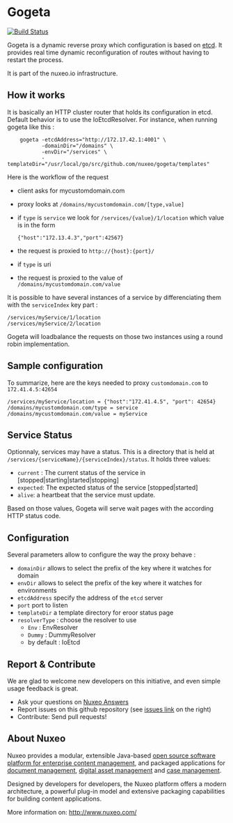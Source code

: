 


Gogeta
======

[![Build Status](https://travis-ci.org/nuxeo/gogeta.png?branch=master)](https://travis-ci.org/nuxeo/gogeta)

Gogeta is a dynamic reverse proxy which configuration is based on [etcd](https://github.com/coreos/etcd). It provides real time dynamic reconfiguration of routes without having to restart the process.

It is part of the nuxeo.io infrastructure.


How it works
------------

It is basically an HTTP cluster router that holds its configuration in etcd. Default behavior
is to use the IoEtcdResolver. For instance, when running gogeta like this :

        gogeta -etcdAddress="http://172.17.42.1:4001" \
               -domainDir="/domains" \
               -envDir="/services" \
               -templateDir="/usr/local/go/src/github.com/nuxeo/gogeta/templates"

Here is the workflow of the request
  * client asks for mycustomdomain.com
  * proxy looks at `/domains/mycustomdomain.com/[type,value]`
  * if `type` is `service` we look for `/services/{value}/1/location` which value is in the form

        {"host":"172.13.4.3","port":42567}

  * the request is proxied to `http://{host}:{port}/`

  * if `type` is uri
  * the request is proxied to the value of `/domains/mycustomdomain.com/value`


It is possible to have several instances of a service by differenciating them with the `serviceIndex`
key part :

    /services/myService/1/location
    /services/myService/2/location

Gogeta will loadbalance the requests on those two instances using a round robin implementation.


Sample configuration
--------------------

To summarize, here are the keys needed to proxy `customdomain.com` to `172.41.4.5:42654`


    /services/myService/location = {"host":"172.41.4.5", "port": 42654}
    /domains/mycustomdomain.com/type = service
    /domains/mycustomdomain.com/value = myService


Service Status
--------------

Optionnaly, services may have a status. This is a directory that is held at `/services/{serviceName}/{serviceIndex}/status`.
It holds three values:

 * `current` :  The current status of the service in [stopped|starting|started|stopping]
 * `expected`: The expected status of the service [stopped|started]
 * `alive`: a heartbeat that the service must update.

Based on those values, Gogeta will serve wait pages with the according HTTP status code.

Configuration
-------------

Several parameters allow to configure the way the proxy behave :

 * `domainDir` allows to select the prefix of the key where it watches for domain
 * `envDir` allows to select the prefix of the key where it watches for environments
 * `etcdAddress` specify the address of the `etcd` server
 * `port` port to listen
 * `templateDir` a template directory for eroor status page
 * `resolverType` : choose the resolver to use
    * `Env` : EnvResolver
    * `Dummy` : DummyResolver
    * by default : IoEtcd

Report & Contribute
-------------------

We are glad to welcome new developers on this initiative, and even simple usage feedback is great.
- Ask your questions on [Nuxeo Answers](http://answers.nuxeo.com)
- Report issues on this github repository (see [issues link](http://github.com/nuxeo/gogeta/issues) on the right)
- Contribute: Send pull requests!


About Nuxeo
-----------

Nuxeo provides a modular, extensible Java-based
[open source software platform for enterprise content management](http://www.nuxeo.com/en/products/ep),
and packaged applications for [document management](http://www.nuxeo.com/en/products/document-management),
[digital asset management](http://www.nuxeo.com/en/products/dam) and
[case management](http://www.nuxeo.com/en/products/case-management).

Designed by developers for developers, the Nuxeo platform offers a modern
architecture, a powerful plug-in model and extensive packaging
capabilities for building content applications.

More information on: <http://www.nuxeo.com/>
